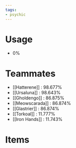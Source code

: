 ```yaml
---
tags:
- psychic
---
```

# Usage
- 0%
# Teammates
- [[Hatterene]] : 98.677%
- [[Ursaluna]] : 98.643%
- [[Gholdengo]] : 86.875%
- [[Meowscarada]] : 86.874%
- [[Glastrier]] : 86.874%
- [[Torkoal]] : 11.777%
- [[Iron Hands]] : 11.743%
# Items